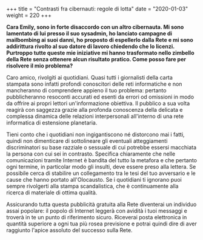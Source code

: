 +++
title = "Contrasti fra cibernauti: regole di lotta"
date = "2020-01-03"
weight = 220
+++

__Cara Emily, sono in forte disaccordo con un altro cibernauta. Mi sono lamentato di lui presso il suo sysadmin, ho lanciato campagne di mailbombing ai suoi danni, ho proposto di espellerlo dalla Rete e mi sono addirittura rivolto al suo datore di lavoro chiedendo che lo licenzi. Purtroppo tutte queste mie iniziative mi hanno trasformato nello zimbello della Rete senza ottenere alcun risultato pratico. Come posso fare per risolvere il mio problema?__

Caro amico, rivolgiti ai quotidiani. Quasi tutti i giornalisti della carta stampata sono infatti profondi conoscitori delle reti informatiche e non mancheranno di comprendere appieno il tuo problema: pertanto pubblicheranno resoconti accurati ed esenti da errori od omissioni in modo da offrire ai propri lettori un'informazione obiettiva. Il pubblico a sua volta reagirà con saggezza grazie alla profonda conoscenza della delicata e complessa dinamica delle relazioni interpersonali all'interno di una rete informatica di estensione planetaria.

Tieni conto che i quotidiani non ingigantiscono né distorcono mai i fatti, quindi non dimenticare di sottolineare gli eventuali atteggiamenti discriminatori su base razziale o sessuale di cui potrebbe essersi macchiata la persona con cui sei in contrasto. Specifica chiaramente che nelle comunicazioni tramite Internet è bandita del tutto la metafora e che pertanto ogni termine, in particolar modo gli insulti, deve essere preso alla lettera. Se possibile cerca di stabilire un collegamento tra le tesi del tuo avversario e le cause che hanno portato all'Olocausto. Se i quotidiani ti ignorano puoi sempre rivolgerti alla stampa scandalistica, che è continuamente alla ricerca di materiale di ottima qualità.

Assicurando tutta questa pubblicità gratuita alla Rete diventerai un individuo assai popolare: il popolo di Internet leggerà con avidità i tuoi messaggi e troverà in te un punto di riferimento sicuro. Riceverai posta elettronica in quantità superiore a ogni tua più rosea previsione e potrai quindi dire di aver raggiunto l'apice assoluto del successo sulla Rete.
